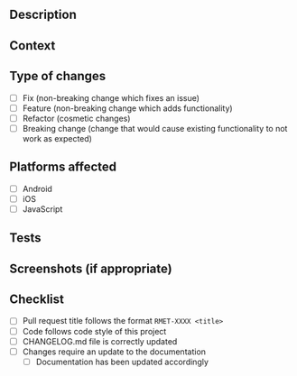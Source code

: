 ## Description
<!--- Describe your changes in detail -->

## Context
<!--- Why is this change required? What problem does it solve? -->
<!--- Place the link to the issue here -->

## Type of changes
<!--- What types of changes does your code introduce? Put an `x` in all the boxes that apply -->
- [ ] Fix (non-breaking change which fixes an issue)
- [ ] Feature (non-breaking change which adds functionality)
- [ ] Refactor (cosmetic changes)
- [ ] Breaking change (change that would cause existing functionality to not work as expected)

## Platforms affected
- [ ] Android
- [ ] iOS
- [ ] JavaScript

## Tests
<!--- Describe how you tested your changes in detail -->
<!--- Include details of your test environment if relevant -->

## Screenshots (if appropriate)

## Checklist
<!--- Go over all the following items and put an `x` in all the boxes that apply -->
- [ ] Pull request title follows the format `RMET-XXXX <title>`
- [ ] Code follows code style of this project
- [ ] CHANGELOG.md file is correctly updated
- [ ] Changes require an update to the documentation
	- [ ] Documentation has been updated accordingly
